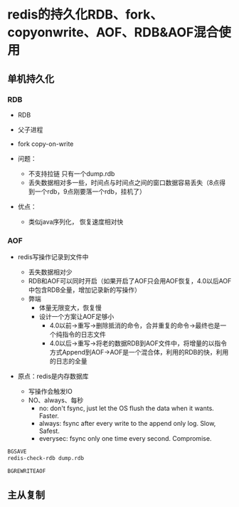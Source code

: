 # redis的持久化RDB、fork、copyonwrite、AOF、RDB&AOF混合使用

## 单机持久化

### RDB

- RDB
- 父子进程
- fork copy-on-write

- 问题：
    - 不支持拉链 只有一个dump.rdb
    - 丢失数据相对多一些，时间点与时间点之间的窗口数据容易丢失（8点得到一个rdb，9点刚要落一个rdb，挂机了）
- 优点：
    - 类似java序列化， 恢复速度相对快

### AOF

- redis写操作记录到文件中
    - 丢失数据相对少
    - RDB和AOF可以同时开启（如果开启了AOF只会用AOF恢复，4.0以后AOF中包含RDB全量，增加记录新的写操作）
    - 弊端
        - 体量无限变大，恢复慢
        - 设计一个方案让AOF足够小
            - 4.0以前->重写->删除抵消的命令，合并重复的命令->最终也是一个纯指令的日志文件
            - 4.0以后->重写->将老的数据RDB到AOF文件中，将增量的以指令方式Append到AOF->AOF是一个混合体，利用的RDB的快，利用的日志的全量

- 原点：redis是内存数据库
    - 写操作会触发IO
    - NO、always、每秒
        - no: don't fsync, just let the OS flush the data when it wants. Faster.
        - always: fsync after every write to the append only log. Slow, Safest.
        - everysec: fsync only one time every second. Compromise.

```sh
BGSAVE
redis-check-rdb dump.rdb

BGREWRITEAOF
```

## 主从复制
